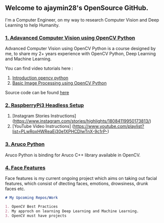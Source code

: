 ## Welcome to ajaymin28's OpenSource GitHub.

I'm a Computer Engineer, on my way to research Computer Vision and Deep Learning to help Humanity.

### [1. Adavanced Computer Vision using OpenCV Python](https://github.com/ajaymin28/Advanced-Computer-Vision-using-OpenCV-Python)

Advanced Computer Vision using OpenCV Python is a course designed by me, to share my 2+ years experience with OpenCV Python, Deep Learning and Machine Learning.

You can find video tutorials here : 
1. [Introduction opencv python](https://www.youtube.com/playlist?list=PLwRoxHWReaEhVFjTeKlifKUimbw6ZyV7K)
2. [Basic Image Processing using OpenCV Python](https://www.youtube.com/playlist?list=PLwRoxHWReaEiW7Jre38mlmzCZr2GPetIs)

Source code can be found [here](https://github.com/ajaymin28/Advanced-Computer-Vision-using-OpenCV-Python)

### [2. RaspberryPi3 Headless Setup](https://www.youtube.com/playlist?list=PLwRoxHWReaEj30e1XPHCDIwTnX-9c1rP-)

1. [Instagram Stories Instructions] (https://www.instagram.com/stories/highlights/18084119950173813/)
2. [YouTube Video Instructions] (https://www.youtube.com/playlist?list=PLwRoxHWReaEj30e1XPHCDIwTnX-9c1rP-)

### [3. Aruco Python](https://github.com/ajaymin28/Aruco_python)

Aruco Python is binding for Aruco C++ library available in OpenCV.

### [4. Face Features](https://face-features.herokuapp.com/)

Face features is my current ongoing project which aims on taking out facial features, which consist of dtecting faces, emotions, drowsiness, drunk faces etc.


```markdown
# My Upcoming Repos/Work 

1. OpenCV Best Practices
2. My approch on learning Deep Learning and Machine Learning.
3. OpenCV must have projects

```

